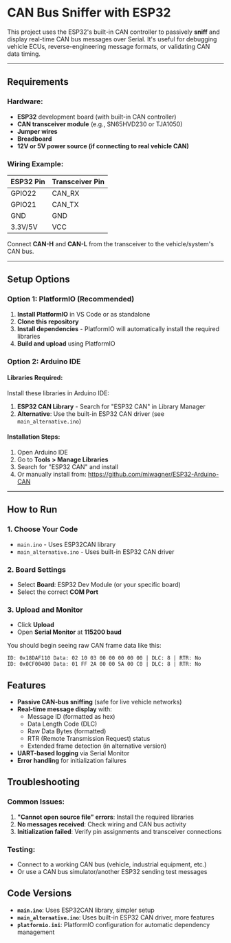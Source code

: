 # CAN Bus Sniffer with ESP32

This project uses the ESP32's built-in CAN controller to passively **sniff** and display real-time CAN bus messages over Serial. It's useful for debugging vehicle ECUs, reverse-engineering message formats, or validating CAN data timing.

---

## Requirements

### Hardware:
- **ESP32** development board (with built-in CAN controller)
- **CAN transceiver module** (e.g., SN65HVD230 or TJA1050)
- **Jumper wires**
- **Breadboard**
- **12V or 5V power source (if connecting to real vehicle CAN)**

### Wiring Example:
| ESP32 Pin | Transceiver Pin |
|-----------|-----------------|
| GPIO22    | CAN_RX          |
| GPIO21    | CAN_TX          |
| GND       | GND             |
| 3.3V/5V   | VCC             |

Connect **CAN-H** and **CAN-L** from the transceiver to the vehicle/system's CAN bus.

---

## Setup Options

### Option 1: PlatformIO (Recommended)

1. **Install PlatformIO** in VS Code or as standalone
2. **Clone this repository**
3. **Install dependencies** - PlatformIO will automatically install the required libraries
4. **Build and upload** using PlatformIO

### Option 2: Arduino IDE

#### Libraries Required:
Install these libraries in Arduino IDE:

1. **ESP32 CAN Library** - Search for "ESP32 CAN" in Library Manager
2. **Alternative**: Use the built-in ESP32 CAN driver (see `main_alternative.ino`)

#### Installation Steps:
1. Open Arduino IDE
2. Go to **Tools > Manage Libraries**
3. Search for "ESP32 CAN" and install
4. Or manually install from: https://github.com/miwagner/ESP32-Arduino-CAN

---

## How to Run

### 1. **Choose Your Code**
- `main.ino` - Uses ESP32CAN library
- `main_alternative.ino` - Uses built-in ESP32 CAN driver

### 2. **Board Settings**
- Select **Board**: ESP32 Dev Module (or your specific board)
- Select the correct **COM Port**

### 3. **Upload and Monitor**
- Click **Upload**
- Open **Serial Monitor** at **115200 baud**

You should begin seeing raw CAN frame data like this:

```
ID: 0x18DAF110 Data: 02 10 03 00 00 00 00 00 | DLC: 8 | RTR: No
ID: 0x0CF00400 Data: 01 FF 2A 00 00 5A 00 C0 | DLC: 8 | RTR: No
```

## Features

- **Passive CAN-bus sniffing** (safe for live vehicle networks)
- **Real-time message display** with:
  - Message ID (formatted as hex)
  - Data Length Code (DLC)
  - Raw Data Bytes (formatted)
  - RTR (Remote Transmission Request) status
  - Extended frame detection (in alternative version)
- **UART-based logging** via Serial Monitor
- **Error handling** for initialization failures

## Troubleshooting

### Common Issues:

1. **"Cannot open source file" errors**: Install the required libraries
2. **No messages received**: Check wiring and CAN bus activity
3. **Initialization failed**: Verify pin assignments and transceiver connections

### Testing:
- Connect to a working CAN bus (vehicle, industrial equipment, etc.)
- Or use a CAN bus simulator/another ESP32 sending test messages

## Code Versions

- **`main.ino`**: Uses ESP32CAN library, simpler setup
- **`main_alternative.ino`**: Uses built-in ESP32 CAN driver, more features
- **`platformio.ini`**: PlatformIO configuration for automatic dependency management